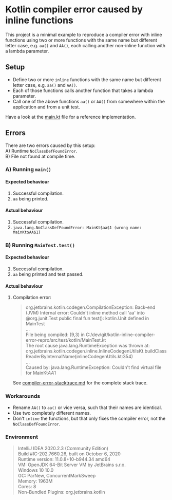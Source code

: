 # Kotlin compiler error caused by inline functions

This project is a minimal example to reproduce a compiler error with inline functions using 
two or more functions with the same name but different letter case, e.g. `aa()` and `AA()`, 
each calling another non-inline function with a lambda parameter. 

## Setup

- Define two or more `inline` functions with the same name but different letter case, e.g. `aa()` and `AA()`.
- Each of those functions calls another function that takes a lambda parameter.
- Call one of the above functions `aa()` or `AA()` from somewhere within the application and from a unit test.

Have a look at the [main.kt](src/main/kotlin/main.kt) file for a reference implementation.

## Errors

There are two errors caused by this setup:  
A) Runtime `NoClassDefFoundError`.  
B) File not found at compile time.

### A) Running `main()`

#### Expected behaviour

1. Successful compilation.
2. `aa` being printed.

#### Actual behaviour

1. Successful compilation.
2. `java.lang.NoClassDefFoundError: MainKt$aa$1 (wrong name: MainKt$AA$1)`

### B) Running `MainTest.test()`

#### Expected behaviour

1. Successful compilation.
2. `aa` being printed and test passed.

#### Actual behaviour

1. Compilation error:

    > org.jetbrains.kotlin.codegen.CompilationException: Back-end (JVM) Internal error: Couldn't inline method call 'aa' into
    @org.junit.Test public final fun test(): kotlin.Unit defined in MainTest  
    > ...  
    > File being compiled: (9,3) in C:/dev/git/kotlin-inline-compiler-error-repro/src/test/kotlin/MainTest.kt  
    > The root cause java.lang.RuntimeException was thrown at: org.jetbrains.kotlin.codegen.inline.InlineCodegenUtilsKt.buildClassReaderByInternalName(inlineCodegenUtils.kt:354)  
    > ...  
    > Caused by: java.lang.RuntimeException: Couldn't find virtual file for MainKt$AA$1

    See [compiler-error-stacktrace.md](compiler-error-stacktrace.md) for the complete stack trace.

### Workarounds

- Rename `AA()` to `aa()` or vice versa, such that their names are identical.
- Use two completely different names.
- Don't `inline` the functions, but that only fixes the compiler error, not the `NoClassDefFoundError`.

### Environment

> IntelliJ IDEA 2020.2.3 (Community Edition)  
> Build #IC-202.7660.26, built on October 6, 2020  
> Runtime version: 11.0.8+10-b944.34 amd64  
> VM: OpenJDK 64-Bit Server VM by JetBrains s.r.o.  
> Windows 10 10.0  
> GC: ParNew, ConcurrentMarkSweep  
> Memory: 1963M  
> Cores: 8  
> Non-Bundled Plugins: org.jetbrains.kotlin
